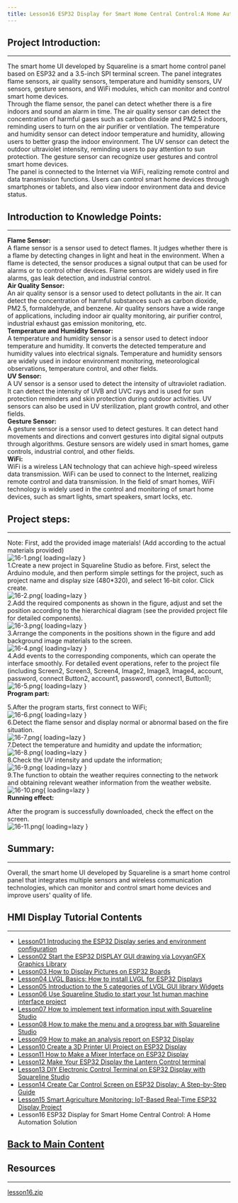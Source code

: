 ```yaml
---
title: Lesson16 ESP32 Display for Smart Home Central Control:A Home Automation Solution
---
```


## **Project Introduction:**
-----

The smart home UI developed by Squareline is a smart home control panel based on ESP32 and a 3.5-inch SPI terminal screen. The panel integrates flame sensors, air quality sensors, temperature and humidity sensors, UV sensors, gesture sensors, and WiFi modules, which can monitor and control smart home devices.   
Through the flame sensor, the panel can detect whether there is a fire indoors and sound an alarm in time. The air quality sensor can detect the concentration of harmful gases such as carbon dioxide and PM2.5 indoors, reminding users to turn on the air purifier or ventilation. The temperature and humidity sensor can detect indoor temperature and humidity, allowing users to better grasp the indoor environment. The UV sensor can detect the outdoor ultraviolet intensity, reminding users to pay attention to sun protection. The gesture sensor can recognize user gestures and control smart home devices.   
The panel is connected to the Internet via WiFi, realizing remote control and data transmission functions. Users can control smart home devices through smartphones or tablets, and also view indoor environment data and device status.  

## **Introduction to Knowledge Points:**
-----

**Flame Sensor:**   
A flame sensor is a sensor used to detect flames. It judges whether there is a flame by detecting changes in light and heat in the environment. When a flame is detected, the sensor produces a signal output that can be used for alarms or to control other devices. Flame sensors are widely used in fire alarms, gas leak detection, and industrial control.   
**Air Quality Sensor:**   
An air quality sensor is a sensor used to detect pollutants in the air. It can detect the concentration of harmful substances such as carbon dioxide, PM2.5, formaldehyde, and benzene. Air quality sensors have a wide range of applications, including indoor air quality monitoring, air purifier control, industrial exhaust gas emission monitoring, etc.   
**Temperature and Humidity Sensor:**   
A temperature and humidity sensor is a sensor used to detect indoor temperature and humidity. It converts the detected temperature and humidity values into electrical signals. Temperature and humidity sensors are widely used in indoor environment monitoring, meteorological observations, temperature control, and other fields.   
**UV Sensor:**   
A UV sensor is a sensor used to detect the intensity of ultraviolet radiation. It can detect the intensity of UVB and UVC rays and is used for sun protection reminders and skin protection during outdoor activities. UV sensors can also be used in UV sterilization, plant growth control, and other fields.   
**Gesture Sensor:**    
A gesture sensor is a sensor used to detect gestures. It can detect hand movements and directions and convert gestures into digital signal outputs through algorithms. Gesture sensors are widely used in smart homes, game controls, industrial control, and other fields.   
**WiFi:**   
WiFi is a wireless LAN technology that can achieve high-speed wireless data transmission. WiFi can be used to connect to the Internet, realizing remote control and data transmission. In the field of smart homes, WiFi technology is widely used in the control and monitoring of smart home devices, such as smart lights, smart speakers, smart locks, etc.

## **Project steps:**
------

Note: First, add the provided image materials! (Add according to the actual materials provided)   
![16-1.png](https://wiki.elecrow.com/images/thumb/3/31/16-1.png/409px-16-1.png){ loading=lazy }   
1.Create a new project in Squareline Studio as before. First, select the Arduino module, and then perform simple settings for the project, such as project name and display size (480*320), and select 16-bit color. Click create.   
![16-2.png](https://wiki.elecrow.com/images/thumb/1/18/16-2.png/876px-16-2.png){ loading=lazy }    
2.Add the required components as shown in the figure, adjust and set the position according to the hierarchical diagram (see the provided project file for detailed components).   
![16-3.png](https://wiki.elecrow.com/images/2/29/16-3.png){ loading=lazy }   
3.Arrange the components in the positions shown in the figure and add background image materials to the screen.   
![16-4.png](https://wiki.elecrow.com/images/thumb/3/3a/16-4.png/544px-16-4.png){ loading=lazy }    
4.Add events to the corresponding components, which can operate the interface smoothly. For detailed event operations, refer to the project file (including Screen2, Screen3, Screen4, Image2, Image3, Image4, account, password, connect Button2, account1, password1, connect1, Button1);   
![16-5.png](https://wiki.elecrow.com/images/6/63/16-5.png){ loading=lazy }   
**Program part:**

5.After the program starts, first connect to WiFi;  
![16-6.png](https://wiki.elecrow.com/images/thumb/1/1a/16-6.png/550px-16-6.png){ loading=lazy }   
6.Detect the flame sensor and display normal or abnormal based on the fire situation.   
![16-7.png](https://wiki.elecrow.com/images/6/6b/16-7.png){ loading=lazy }   
7.Detect the temperature and humidity and update the information;   
![16-8.png](https://wiki.elecrow.com/images/thumb/0/0d/16-8.png/600px-16-8.png){ loading=lazy }   
8.Check the UV intensity and update the information;   
![16-9.png](https://wiki.elecrow.com/images/e/e1/16-9.png){ loading=lazy }   
9.The function to obtain the weather requires connecting to the network and obtaining relevant weather information from the weather website.   
![16-10.png](https://wiki.elecrow.com/images/thumb/d/db/16-10.png/1000px-16-10.png){ loading=lazy }   
**Running effect:**

After the program is successfully downloaded, check the effect on the screen.   
![16-11.png](https://wiki.elecrow.com/images/thumb/1/11/16-11.png/661px-16-11.png){ loading=lazy }

## **Summary:**
-----

Overall, the smart home UI developed by Squareline is a smart home control panel that integrates multiple sensors and wireless communication technologies, which can monitor and control smart home devices and improve users' quality of life.

## **HMI Display Tutorial Contents**
-----

- [Lesson01 Introducing the ESP32 Display series and environment configuration](./lesson01-introducing-the-esp32-display-series-and-environment-configuration.md)
- [Lesson02 Start the ESP32 DISPLAY GUI drawing via LovyanGFX Graphics Library](./lesson02-start-the-esp32-display-gui-drawing-via-lovyangfx-graphics-library.md)
- [Lesson03 How to Display Pictures on ESP32 Boards](./lesson03-how-to-display-pictures-on-esp32-boards.md)
- [Lesson04 LVGL Basics: How to install LVGL for ESP32 Displays](./lesson04-lvgl-basics-how-to-install-lvgl-for-esp32-displays.md)
- [Lesson05 Introduction to the 5 categories of LVGL GUI library Widgets](./lesson05-introduction-to-the-5-categories-of-lvgl-gui-library-widgets.md)
- [Lesson06 Use Squareline Studio to start your 1st human machine interface project](./lesson06-use-squareline-studio-to-start-your-1st-human-machine-interface-project.md)
- [Lesson07 How to implement text information input with Squareline Studio](./lesson07-how-to-implement-text-information-input-with-squareline-studio.md)
- [Lesson08 How to make the menu and a progress bar with Squareline Studio](./lesson08-how-to-make-the-menu-and-a-progress-bar-with-squareline-studio.md)
- [Lesson09 How to make an analysis report on ESP32 Display](./lesson09-how-to-make-an-analysis-report-on-esp32-display.md)
- [Lesson10 Create a 3D Printer UI Project on ESP32 Display](./lesson10-create-a-3d-printer-ui-project-on-esp32-display.md)
- [Lesson11 How to Make a Mixer Interface on ESP32 Display](./lesson11-how-to-make-a-mixer-interface-on-esp32-display.md)
- [Lesson12 Make Your ESP32 Display the Lantern Control terminal](./lesson12-make-your-esp32-display-the-lantern-control-terminal.md)
- [Lesson13 DIY Electronic Control Terminal on ESP32 Display with Squareline Studio](./lesson13-diy-electronic-control-terminal-on-esp32-display-with-squareline-studio.md)
- [Lesson14 Create Car Control Screen on ESP32 Display: A Step-by-Step Guide](./lesson14-create-car-control-screen-on-esp32-display-a-step-by-step-guide.md)
- [Lesson15 Smart Agriculture Monitoring: IoT-Based Real-Time ESP32 Display Project](./lesson15-smart-agriculture-monitoring-lot-based-real-time-esp32-display-project.md)
- Lesson16 ESP32 Display for Smart Home Central Control: A Home Automation Solution

## **[Back to Main Content](../../Tutorials/index.md)** 

## Resources
----

[lesson16.zip](https://wiki.elecrow.com/images/e/ea/ESP-Display-lesson16.zip)